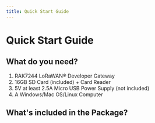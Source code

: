 ```yaml
---
title: Quick Start Guide
---
```


# Quick Start Guide

<rk-img
  src="/assets/images/quick-start-guide/rak7244/2.quickstart/rak7244_overview2.jpg"
  width="100%"
  figure-number="1"
  caption="RAK7244 Product Overview"
/>

## What do you need?
1. RAK7244 LoRaWAN® Developer Gateway
2. 16GB SD Card (included) + Card Reader
3. 5V at least 2.5A Micro USB Power Supply (not included)
4. A Windows/Mac OS/Linux Computer

<rk-btn
  src="https://store.rakwireless.com/products/rak7244-developer-lorawan-gateway"
  target="blank"
  label="Buy a RAK7244 LoRaWAN® Developer Gateway"
/>

## What's included in the Package?

<rk-img
  src="/assets/images/quick-start-guide/rak7244/2.quickstart/package.jpg"
  width="100%"
  figure-number="2"
  caption="RAK7244 Package Contents"
/>
